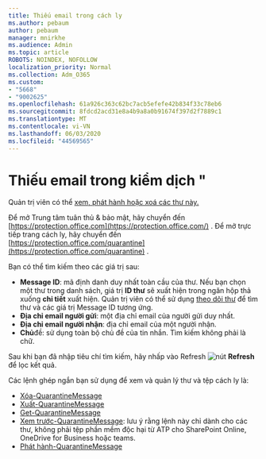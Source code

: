```yaml
---
title: Thiếu email trong cách ly
ms.author: pebaum
author: pebaum
manager: mnirkhe
ms.audience: Admin
ms.topic: article
ROBOTS: NOINDEX, NOFOLLOW
localization_priority: Normal
ms.collection: Adm_O365
ms.custom:
- "5668"
- "9002625"
ms.openlocfilehash: 61a926c363c62bc7acb5efefe42b834f33c78eb6
ms.sourcegitcommit: 8fdcd2acd31e8a4b9a8a0b91674f397d2f7889c1
ms.translationtype: MT
ms.contentlocale: vi-VN
ms.lasthandoff: 06/03/2020
ms.locfileid: "44569565"
---
```

# <a name="missing-emails-in-quarantine"></a>Thiếu email trong kiểm dịch "

Quản trị viên có thể [xem, phát hành hoặc xoá các thư này.](https://docs.microsoft.com/microsoft-365/security/office-365-security/manage-quarantined-messages-and-files?view=o365-worldwide)

Để mở Trung tâm tuân thủ & bảo mật, hãy chuyển đến [https://protection.office.com](https://protection.office.com/) . Để mở trực tiếp trang cách ly, hãy chuyển đến [https://protection.office.com/quarantine](https://protection.office.com/quarantine) .  

Bạn có thể tìm kiếm theo các giá trị sau:  

- **Message ID**: mã định danh duy nhất toàn cầu của thư. Nếu bạn chọn một thư trong danh sách, giá trị **ID thư** sẽ xuất hiện trong ngăn hộp thả xuống **chi tiết** xuất hiện. Quản trị viên có thể sử dụng [theo dõi thư](https://docs.microsoft.com/microsoft-365/security/office-365-security/message-trace-scc?view=o365-worldwide) để tìm thư và các giá trị Message ID tương ứng.
- **Địa chỉ email người gửi**: một địa chỉ email của người gửi duy nhất.
- **Địa chỉ email người nhận**: địa chỉ email của một người nhận.
- **Chủ**đề: sử dụng toàn bộ chủ đề của tin nhắn. Tìm kiếm không phải là chữ.

Sau khi bạn đã nhập tiêu chí tìm kiếm, hãy nhấp vào Refresh ![ nút ](https://docs.microsoft.com/microsoft-365/media/scc-quarantine-refresh.png?view=o365-worldwide) **Refresh** để lọc kết quả.  

Các lệnh ghép ngắn bạn sử dụng để xem và quản lý thư và tệp cách ly là:
- [Xóa-QuarantineMessage](https://docs.microsoft.com/powershell/module/exchange/delete-quarantinemessage)
- [Xuất-QuarantineMessage](https://docs.microsoft.com/powershell/module/exchange/export-quarantinemessage)
- [Get-QuarantineMessage](https://docs.microsoft.com/powershell/module/exchange/get-quarantinemessage)
- [Xem trước-QuarantineMessage](https://docs.microsoft.com/powershell/module/exchange/preview-quarantinemessage): lưu ý rằng lệnh này chỉ dành cho các thư, không phải tệp phần mềm độc hại từ ATP cho SharePoint Online, OneDrive for Business hoặc teams.
- [Phát hành-QuarantineMessage](https://docs.microsoft.com/powershell/module/exchange/release-quarantinemessage)